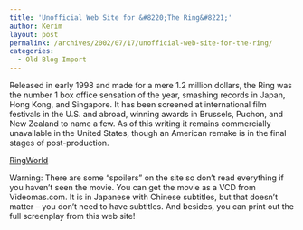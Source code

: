 ```yaml
---
title: 'Unofficial Web Site for &#8220;The Ring&#8221;'
author: Kerim
layout: post
permalink: /archives/2002/07/17/unofficial-web-site-for-the-ring/
categories:
  - Old Blog Import
---
```

Released in early 1998 and made for a mere 1.2 million dollars, the Ring was the number 1 box office sensation of the year, smashing records in Japan, Hong Kong, and Singapore. It has been screened at international film festivals in the U.S. and abroad, winning awards in Brussels, Puchon, and New Zealand to name a few. As of this writing it remains commercially unavailable in the United States, though an American remake is in the final stages of post-production.

<a href="http://www.somrux.com/ringworld/" onclick="_gaq.push(['_trackEvent', 'outbound-article', 'http://www.somrux.com/ringworld/', 'RingWorld']);" >RingWorld</a>

Warning: There are some &#8220;spoilers&#8221; on the site so don&#8217;t read everything if you haven&#8217;t seen the movie. You can get the movie as a VCD from Videomas.com. It is in Japanese with Chinese subtitles, but that doesn&#8217;t matter &#8211; you don&#8217;t need to have subtitles. And besides, you can print out the full screenplay from this web site!

